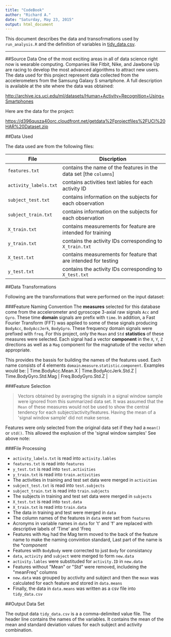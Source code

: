 ```yaml
---
title: "CodeBook"
author: "Richard A."
date: "Saturday, May 23, 2015"
output: html_document
---
```


This document describes the data and transofrmations used by `run_analysis.R` and the definition of variables in [tidy_data.csv](https://github.com/brashley/Tidy-Data-Example/blob/master/tidy_data.csv).

***

##Source Data
One of the most exciting areas in all of data science right now is wearable computing. Companies like Fitbit, Nike, and Jawbone Up are racing to develop the most advanced algorithms to attract new users. The data used for this project represent data collected from the accelerometers from the Samsung Galaxy S smartphone. A full description is available at the site where the data was obtained: 

http://archive.ics.uci.edu/ml/datasets/Human+Activity+Recognition+Using+Smartphones 

Here are the data for the project: 

https://d396qusza40orc.cloudfront.net/getdata%2Fprojectfiles%2FUCI%20HAR%20Dataset.zip 

##Data Used

The data used are from the following files:

File   | Discription
-------|------------------------------------
`features.txt` | contains the name of the features in the data set [the `columns`] 
`activity_labels.txt` | contains activities text lables for each activity ID
`subject_test.txt` | contains information on the subjects for each observation
`subject_train.txt` | contains information on the subjects for each observation
`X_train.txt`| contains measurements for feature are intended for training
`y_train.txt` | contains the activity IDs corresponding to `X_train.txt`
`X_test.txt` | contains measurements for feature that are intended for testing
`y_test.txt` | contains the activity IDs corresponding to `X_test.txt`


##Data Transformations

Following are the transformations that were performed on the input dataset:

###Feature Naming Convention
The **measures** selected for this database come from the accelerometer and gyroscope 3-axial raw signals `Acc` and `Gyro`. These time **domain** signals are prefix with `time`.  In addition, a Fast Fourier Transform (FFT) was applied to some of these signals producing `BodyAcc`, `BodyAccJerk`, `BodyGyro`. These frequency domain signals were prefixed with `freq`.  For this project, only the `Mean` and `Std` **statistics** of these measures were selected.  Each signal had a vector **component** in the `X`, `Y`, `Z` directions as well as a `Mag` component for the magnatude of the vector when appropriate. 

This provides the bassis for building the names of the features used. Each name consists of 4 elements `domain`.`measure`.`statistic`.`component`.  Examples would be: | Time.BodyAcc.Mean.X | Time.BodyAccJerk.Std.Z | Time.BodyGyro.Std.Mag | Freq.BodyGyro.Std.Z |

###Feature Selection
>Vectors obtained by averaging the signals in a signal window sample were ignored from this summarized data set. It was assumed that the `Mean` of these measures would not be used to show the central tendency for each subject/activity/features. Having the mean of a 'signal window sample' did not make sense.

Features were only selected from the original data set if they had a `mean()` or `std()`.  This allowed the explusion of the 'signal window samples' See above note:

###File Processing 
- `activity_labels.txt` is read into `activity.lables`
- `features.txt` is read into `features`
- `y_test.txt` is read into `test.activities`
- `y_train.txt` is read into `train.activities`
- The activities in training and test set data were merged in `activities`
- `subject_test.txt` is read into `test.subjects`
- `subject_train.txt` is read into `train.subjects`
- The subjects in training and test set data were merged in `subjects`
- `X_test.txt` is read into `test.data`
- `X_train.txt` is read into `train.data`
- The data in training and test were merged in `data`
- The column names of the features in `data` were set from `features`
- Acronyms in variable names in `data` for 't' and 'f' are replaced with descriptive labels of 'Time' and 'Freq
- Features with `Mag` had the Mag term moved to the back of the feature name to make the naming convintion standard, Last part of the name is the **component*
- Features with `BodyBody` were corrected to just `Body` for consistancy 
- `data`, `activity` and `subject` were merged to form `new.data`
- `activity.lables` were substituded for `activity.ID` in `new.data`
- Features without "Mean" or "Std" were removed, includeing the "meanFreq" columns
- `new.data` was grouped by acctivity and subject and then the `mean` was calculated for each feature and stored in `data.means`
- Finally, the data in `data.means` was written as a csv file into `tidy_data.csv`

##Output Data Set

The output data `tidy_data.csv` is a a comma-delimited value file. The header line contains the names of the variables. It contains the mean of the mean and standard deviation values for each subject and activity combination.  